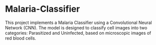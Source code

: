 # Malaria-Classifier
This project implements a Malaria Classifier using a Convolutional Neural Network (CNN). The model is designed to classify cell images into two categories: Parasitized and Uninfected, based on microscopic images of red blood cells.
